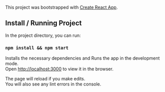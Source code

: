 This project was bootstrapped with [Create React App](https://github.com/facebook/create-react-app).

## Install / Running Project

In the project directory, you can run:

### `npm install && npm start`

Installs the necessary dependencies and Runs the app in the development mode.<br>
Open [http://localhost:3000](http://localhost:3000) to view it in the browser.

The page will reload if you make edits.<br>
You will also see any lint errors in the console.
